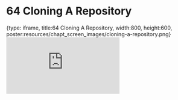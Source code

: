 # 64 Cloning A Repository
 
{type: iframe, title:64 Cloning A Repository, width:800, height:600, poster:resources/chapt_screen_images/cloning-a-repository.png}
![](https://datatrail-jhu.github.io/DataTrail/no_toc/cloning-a-repository.html)
 

 
